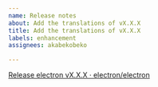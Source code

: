 ```yaml
---
name: Release notes
about: Add the translations of vX.X.X
title: Add the translations of vX.X.X
labels: enhancement
assignees: akabekobeko

---
```


[Release electron vX.X.X · electron/electron](https://github.com/electron/electron/releases/tag/vX.X.X)
